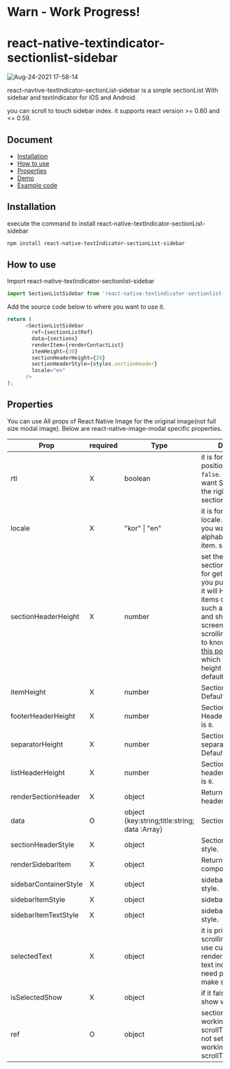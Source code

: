 # Warn - Work Progress!

# react-native-textindicator-sectionlist-sidebar
![Aug-24-2021 17-58-14](https://user-images.githubusercontent.com/85142573/130588405-2cd3970b-f5ac-47ac-a405-aac1f3acdc7e.gif)

react-navtive-textIndicator-sectionList-sidebar is a simple sectionList With sidebar and textIndicator for iOS and Android.

you can scroll to touch sidebar index. it supports react version >= 0.60 and <= 0.59.

## Document

- [Installation](#installation)
- [How to use](#how-to-use)
- [Properties](#properties)
- [Demo](#demo)
- [Example code](#example-code)

## Installation

execute the command to install react-native-textIndicator-sectionList-sidebar
```bash
npm install react-native-textIndicator-sectionList-sidebar
```

## How to use
Import react-native-textindicator-sectionlist-sidebar

```js
import SectionListSidebar from 'react-native-textindicator-sectionlist-sidebar';
```

Add the source code below to where you want to use it.
```js
return (
      <SectionListSidebar
        ref={sectionListRef}
        data={sections}
        renderItem={renderContactList}
        itemHeight={30}
        sectionHeaderHeight={20}
        sectionHeaderStyle={styles.sectionHeader}
        locale="en"
      />
);
```


## Properties

You can use All props of React Native Image for the original image(not full size modal image).
Below are react-native-image-modal specific properties.

| Prop                           | required | Type                                                                                                                  | Description                                                                                                                                |
| ------------------------------ | -------- | --------------------------------------------------------------------------------------------------------------------- | ------------------------------------------------------------------------------------------------------------------------------------------ |
| rtl | X  | boolean| it is for sidebar position. Default is `false`. If you don't want Sidebar to be on the right side of the sectionlist, set `true`. |
| locale | X  | "kor" \| "en" | it is for sidebar item locale. Default is `en`. if you want place alphabet to sidebar item. set `en` or default | 
| sectionHeaderHeight | X  | number | set the height of sectionlist. it is work for getItemLayout. if you put wrong height. it will Hundreds of items cause bugs such as slowing down and shaking the screen when scrolling. If you want to know more, see [this post](https://medium.com/@jsoendermann/sectionlist-and-getitemlayout-2293b0b916fb). default is `30` which is the same height as defaultSectionHeader.  | 
| itemHeight | X  | number | Section's item height. Default is `30`. | 
| footerHeaderHeight | X  | number | Section's footer HeaderHeight. Default is `0`.| 
| separatorHeight | X  | number | Section's list item separatorHeight. Default is `0`.| 
| listHeaderHeight | X  | number |SectionList top header height. Default is `0`.| 
| renderSectionHeader | X  | object | Returns section header component.| 
| data | O  | object {key:string;title:string; data :Array<any>}| Sections data.| 
| sectionHeaderStyle | X  | object | Section's header style. | 
| renderSidebarItem | X  | object |Returns sidebar's item component. | 
| sidebarContainerStyle | X  | object |sidebar container style.| 
| sidebarItemStyle | X  | object |sidebar's item style. | 
| sidebarItemTextStyle | X  | object |sidebar's item text style. | 
| selectedText | X  | object | it is print text when scrolling. if you want use custom renderSidebar with text indicator. you need put text. i will make some example. | 
| isSelectedShow | X  | object | if it false. print text not show when scrolling. | 
| ref | O  | object |sectionlist's ref. for working sidebar's scrollToIndex. if you not set ref. then not working scrollToIndex.| 

